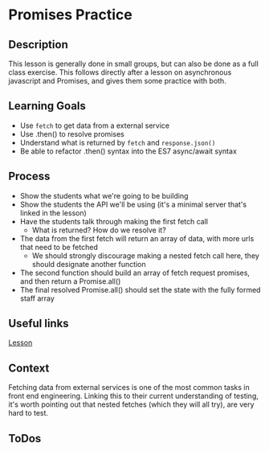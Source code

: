 # Promises Practice

## Description

This lesson is generally done in small groups, but can also be done as a full
class exercise. This follows directly after a lesson on asynchronous javascript
and Promises, and gives them some practice with both.

## Learning Goals

- Use `fetch` to get data from a external service
- Use .then() to resolve promises
- Understand what is returned by `fetch` and `response.json()`
- Be able to refactor .then() syntax into the ES7 async/await syntax

## Process

- Show the students what we're going to be building
- Show the students the API we'll be using (it's a minimal server that's linked
  in the lesson)
- Have the students talk through making the first fetch call
  - What is returned? How do we resolve it?
- The data from the first fetch will return an array of data, with more urls
  that need to be fetched
  - We should strongly discourage making a nested fetch call here, they should
    designate another function
- The second function should build an array of fetch request promises, and then
  return a Promise.all()
- The final resolved Promise.all() should set the state with the fully formed
  staff array

## Useful links

[Lesson](http://frontend.turing.io/lessons/module-3/promises-practice.html)

## Context

Fetching data from external services is one of the most common tasks in front
end engineering. Linking this to their current understanding of testing, it's
worth pointing out that nested fetches (which they will all try), are very hard
to test.

## ToDos
